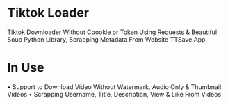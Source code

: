 # Tiktok Loader
Tiktok Downloader Without Coookie or Token Using Requests & Beautiful Soup Python Library, Scrapping Metadata From Website TTSave.App

# In Use
• Support to Download Video Without Watermark, Audio Only & Thumbnail Videos
• Scrapping Username, Title, Description, View & Like From Videos
